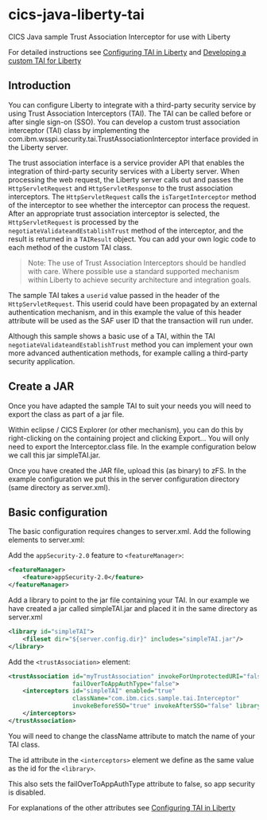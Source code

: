 # cics-java-liberty-tai
CICS Java sample Trust Association Interceptor for use with Liberty

For detailed instructions see [Configuring TAI in Liberty](https://www.ibm.com/support/knowledgecenter/SSEQTP_8.5.5/com.ibm.websphere.wlp.doc/ae/twlp_sec_tai.html) and [Developing a custom TAI for Liberty](https://www.ibm.com/support/knowledgecenter/en/SSEQTP_8.5.5/com.ibm.websphere.wlp.doc/ae/twlp_dev_custom_tai.html)

## Introduction

You can configure Liberty to integrate with a third-party security service by using Trust Association Interceptors (TAI). The TAI can be called before or after single sign-on (SSO). You can develop a custom trust association interceptor (TAI) class by implementing the com.ibm.wsspi.security.tai.TrustAssociationInterceptor interface provided in the Liberty server.

The trust association interface is a service provider API that enables the integration of third-party security services with a Liberty server. When processing the web request, the Liberty server calls out and passes the `HttpServletRequest` and `HttpServletResponse` to the trust association interceptors. The `HttpServletRequest` calls the `isTargetInterceptor` method of the interceptor to see whether the interceptor can process the request. After an appropriate trust association interceptor is selected, the `HttpServletRequest` is processed by the `negotiateValidateandEstablishTrust` method of the interceptor, and the result is returned in a `TAIResult` object. You can add your own logic code to each method of the custom TAI class.

> Note: The use of Trust Association Interceptors should be handled with care. Where possible use a standard supported mechanism within Liberty to achieve security architecture and integration goals.

The sample TAI takes a `userid` value passed in the header of the `HttpServletRequest`. This userid could have been propagated by an external authentication mechanism, and in this example the value of this header attribute will be used as the SAF user ID that the transaction will run under.

Although this sample shows a basic use of a TAI, within the TAI `negotiateValidateandEstablishTrust` method you can implement your own more advanced authentication methods, for example calling a third-party security application.

## Create a JAR

Once you have adapted the sample TAI to suit your needs you will need to export the class as part of a jar file.

Within eclipse / CICS Explorer (or other mechanism), you can do this by right-clicking on the containing project and clicking Export… You will only need to export the Interceptor.class file. In the example configuration below we call this jar simpleTAI.jar.

Once you have created the JAR file, upload this (as binary) to zFS. In the example configuration we put this in the server configuration directory (same directory as server.xml).

## Basic configuration

The basic configuration requires changes to server.xml. Add the following elements to server.xml:

Add the `appSecurity-2.0` feature to `<featureManager>`:

```xml
<featureManager> 
    <feature>appSecurity-2.0</feature> 
</featureManager>
```

Add a library to point to the jar file containing your TAI. In our example we have created a jar called simpleTAI.jar and placed it in the same directory as server.xml

```xml
<library id="simpleTAI"> 
    <fileset dir="${server.config.dir}" includes="simpleTAI.jar"/> 
</library>
```

Add the `<trustAssociation>` element:

```xml
<trustAssociation id="myTrustAssociation" invokeForUnprotectedURI="false" 
                  failOverToAppAuthType="false">
    <interceptors id="simpleTAI" enabled="true"  
                  className="com.ibm.cics.sample.tai.Interceptor" 
                  invokeBeforeSSO="true" invokeAfterSSO="false" libraryRef="simpleTAI">
    </interceptors> 
</trustAssociation> 
```

You will need to change the className attribute to match the name of your TAI class.

The id attribute in the `<interceptors>` element we define as the same value as the id for the `<library>`.

This also sets the failOverToAppAuthType attribute to false, so app security is disabled.

For explanations of the other attributes see [Configuring TAI in Liberty](https://www.ibm.com/support/knowledgecenter/SSEQTP_8.5.5/com.ibm.websphere.wlp.doc/ae/twlp_sec_tai.html)